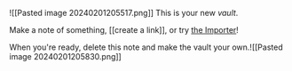 
![[Pasted image 20240201205517.png]]
This is your new *vault*.

Make a note of something, [[create a link]], or try [the Importer](https://help.obsidian.md/Plugins/Importer)!

When you're ready, delete this note and make the vault your own.![[Pasted image 20240201205830.png]]
